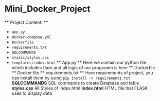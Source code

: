 # Mini_Docker_Project
** Project Content: **
- `app.py`
- `docker-compose.yml`
- `Dockerfile`
- `requirements.txt`
- `SQLCOMMANDS`
- `static/styles.css`
- `templates/index.html`
** App.py **
  Here we contain our python file which includes flask and all logic of our programm is here
** Dockerfile **
  Docker file
** requirements.txt **
  Here requirements of project, you can install them by using `pip install -r requirements.txt`
**SQLCOMMANDS**
  SQL commands to create Database and table
**styles.css**
  All Styles of index.html
**index.html**
  HTML file that FLASK uses to display data  
